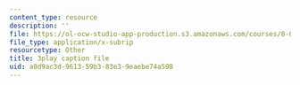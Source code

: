 ```yaml
---
content_type: resource
description: ''
file: https://ol-ocw-studio-app-production.s3.amazonaws.com/courses/8-01sc-classical-mechanics-fall-2016/a0d9ac3d961359b383e39eaebe74a598_huPKjd3wLyc.vtt
file_type: application/x-subrip
resourcetype: Other
title: 3play caption file
uid: a0d9ac3d-9613-59b3-83e3-9eaebe74a598
---
```

